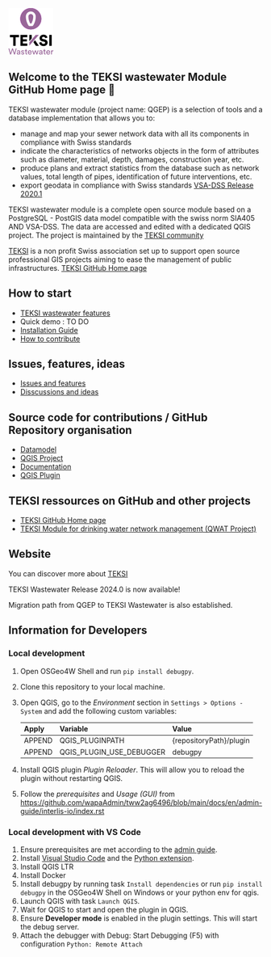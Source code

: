 ![TEKSI wastewater Module](https://github.com/teksi/Home/blob/master/Ressources/Logos/modules/EN/210910-teksi-waste-logos-en-01_45pp.png?raw=true)

## Welcome to the TEKSI wastewater Module GitHub Home page 👋
TEKSI wastewater module (project name: QGEP) is a selection of tools and a database implementation that allows you to:

* manage and map your sewer network data with all its components in compliance with Swiss standards
* indicate the characteristics of networks objects in the form of attributes such as diameter, material, depth, damages, construction year, etc.
* produce plans and extract statistics from the database such as network values, total length of pipes, identification of future interventions, etc.
* export geodata in compliance with Swiss standards [VSA-DSS Release 2020.1](https://www.vsa.ch/models/?dir=2020_1)


TEKSI wastewater module is a complete open source module based on a PostgreSQL - PostGIS data model compatible with the swiss norm SIA405 AND VSA-DSS. The data are accessed and edited with a dedicated QGIS project.
The project is maintained by the [TEKSI community](https://www.teksi.ch)

[TEKSI](https://www.teksi.ch) is a non profit Swiss association set up to support open source professional GIS projects aiming to ease the management of public infrastructures. [TEKSI GitHub Home page](https://github.com/TEKSI)

## How to start
* [TEKSI wastewater features](https://qgep.github.io/docs/en/features-guide/index.html)
* Quick demo : TO DO
* [Installation Guide](https://qgep.github.io/docs/en/installation-guide/index.html)
* [How to contribute](https://qgep.github.io/docs/en/contributor-guide/index.html)

## Issues, features, ideas
* [Issues and features](https://github.com/qgep/qgep/issues)
* [Disscussions and ideas](https://github.com/qgep/qgep/discussions)

## Source code for contributions / GitHub Repository organisation
* [Datamodel](https://github.com/qgep/datamodel)
* [QGIS Project](https://github.com/qgep/qgep)
* [Documentation](https://github.com/qgep/docs)
* [QGIS Plugin](https://github.com/qgep/qgepplugin)

## TEKSI ressources on GitHub and other projects
* [TEKSI GitHub Home page](https://github.com/TEKSI)
* [TEKSI Module for drinking water network management (QWAT Project)](https://github.com/QWAT)


## Website
You can discover more about [TEKSI](https://www.teksi.ch)


TEKSI Wastewater Release 2024.0 is now available!

Migration path from QGEP to TEKSI Wastewater is also established. <!---  // skip-keyword-check -->

## Information for Developers

### Local development

1. Open OSGeo4W Shell and run `pip install debugpy`.
2. Clone this repository to your local machine.
3. Open QGIS, go to the _Environment_ section in `Settings > Options - System` and add the following custom variables:

   | Apply  | Variable                 | Value                   |
   | :----- | :----------------------- | :---------------------- |
   | APPEND | QGIS_PLUGINPATH          | {repositoryPath}/plugin |
   | APPEND | QGIS_PLUGIN_USE_DEBUGGER | debugpy                 |

4. Install QGIS plugin _Plugin Reloader_. This will allow you to reload the plugin without restarting QGIS.
5. Follow the _prerequisites_ and _Usage (GUI)_ from https://github.com/wapaAdmin/tww2ag6496/blob/main/docs/en/admin-guide/interlis-io/index.rst

### Local development with VS Code

1. Ensure prerequisites are met according to the [admin guide](docs/en/admin-guide/interlis-io/index.rst).
2. Install [Visual Studio Code](https://code.visualstudio.com/) and the [Python extension](https://marketplace.visualstudio.com/items?itemName=ms-python.python).
3. Install QGIS LTR
4. Install Docker
5. Install debugpy by running task `Install dependencies` or run `pip install debugpy` in the OSGeo4W Shell on Windows or your python env for qgis.
6. Launch QGIS with task `Launch QGIS`.
7. Wait for QGIS to start and open the plugin in QGIS.
7. Ensure __Developer mode__ is enabled in the plugin settings. This will start the debug server.
8. Attach the debugger with Debug: Start Debugging (F5) with configuration `Python: Remote Attach`
